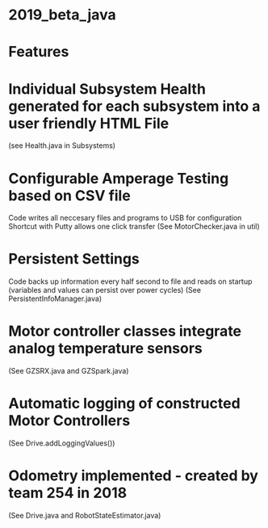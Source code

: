 # 2019_beta_java

# Features

# Individual Subsystem Health generated for each subsystem into a user friendly HTML File
(see Health.java in Subsystems)

# Configurable Amperage Testing based on CSV file 
Code writes all neccesary files and programs to USB for configuration
Shortcut with Putty allows one click transfer 
(See MotorChecker.java in util)

# Persistent Settings 
Code backs up information every half second to file and reads on startup (variables and values can persist over power cycles)
(See PersistentInfoManager.java)

# Motor controller classes integrate analog temperature sensors
(See GZSRX.java and GZSpark.java) 

# Automatic logging of constructed Motor Controllers
(See Drive.addLoggingValues())

# Odometry implemented - created by team 254 in 2018
(See Drive.java and RobotStateEstimator.java)
